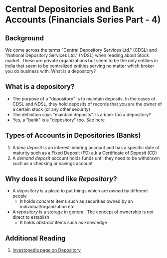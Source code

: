 # Central Depositories and Bank Accounts (Financials Series Part - 4)

## Background

We come across the terms "Central Depository Services Ltd." (CDSL) and "National Depository Services Ltd." (NDSL) when reading about Stock market. These are private organizations but seem to be the only entities in India that seem to be centralized entities serving no matter which broker you do business with. What is a depository?

## What is a depository?

- The purpose of a "depository" is to maintain deposits. In the cases of CDSL and NDSL, they hold deposits of records that you are the owner of a certain stock (or any other security)
- The definition says "maintain deposits". Is a bank too a depository?
- Yes, a "bank" is a "depository" too. See [here](https://www.investopedia.com/terms/d/depository.asp)

## Types of Accounts in Depositories (Banks)

1. A *time deposit* is an interest-bearing account and has a specific date of maturity such as a Fixed Deposit (FD) a.k.a Certificate of Deposit (CD)
2. A *demand deposit* account holds funds until they need to be withdrawn such as a checking or savings account

## Why does it sound like *Repository*?

- A *depository* is a place to put things which are *owned* by different people
  - It holds *concrete* items such as securities owned by an individual/organization etc.
- A *repository* is a storage in general. The concept of ownership is not direct to establish
  - It holds *abstract* items such as knowledge

## Additional Reading

1. [Investopedia page on Depository](https://www.investopedia.com/terms/d/depository.asp)
